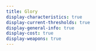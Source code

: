```yaml
---
title: Glory
display-characteristics: true
display-current-thresholds: true
display-general-info: true
display-cost: true
display-weapons: true
---
```

